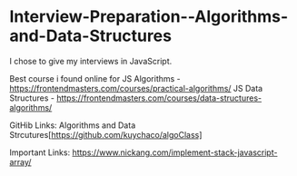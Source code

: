 # Interview-Preparation--Algorithms-and-Data-Structures

I chose to give my interviews in JavaScript. 

Best course i found online for 
                  JS Algorithms - https://frontendmasters.com/courses/practical-algorithms/
                  JS Data Structures - https://frontendmasters.com/courses/data-structures-algorithms/

GitHib Links:
Algorithms and Data Strcutures[https://github.com/kuychaco/algoClass]

Important Links:
https://www.nickang.com/implement-stack-javascript-array/
